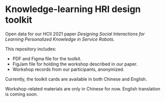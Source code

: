 # Knowledge-learning HRI design toolkit
Open data for our HCII 2021 paper _Designing Social Interactions for Learning Personalized Knowledge in Service Robots_.

This repository includes:
* PDF and Figma file for the toolkit.
* FigJam file for holding the workshop described in our paper.
* Workshop records from our participants, anonymized.

Currently, the toolkit cards are available in both Chinese and English. 

Workshop-related materials are only in Chinese for now. English translation is coming soon.
